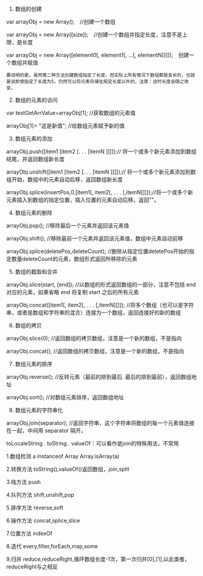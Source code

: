 1. 数组的创建
 
var arrayObj = new Array();　//创建一个数组
 
var arrayObj = new Array([size]);　//创建一个数组并指定长度，注意不是上限，是长度
 
var arrayObj = new Array([element0[, element1[, ...[, elementN]]]]);　创建一个数组并赋值
 
    要说明的是，虽然第二种方法创建数组指定了长度，但实际上所有情况下数组都是变长的，也就是说即使指定了长度为5，仍然可以将元素存储在规定长度以外的，注意：这时长度会随之改变。
 
2. 数组的元素的访问
 
var testGetArrValue=arrayObj[1]; //获取数组的元素值
 
arrayObj[1]= "这是新值"; //给数组元素赋予新的值
 
3. 数组元素的添加
 
arrayObj.push([item1 [item2 [. . . [itemN ]]]]);// 将一个或多个新元素添加到数组结尾，并返回数组新长度
 
arrayObj.unshift([item1 [item2 [. . . [itemN ]]]]);// 将一个或多个新元素添加到数组开始，数组中的元素自动后移，返回数组新长度
 
arrayObj.splice(insertPos,0,[item1[, item2[, . . . [,itemN]]]]);//将一个或多个新元素插入到数组的指定位置，插入位置的元素自动后移，返回""。
 
4. 数组元素的删除
 
arrayObj.pop(); //移除最后一个元素并返回该元素值
 
arrayObj.shift(); //移除最前一个元素并返回该元素值，数组中元素自动前移
 
arrayObj.splice(deletePos,deleteCount); //删除从指定位置deletePos开始的指定数量deleteCount的元素，数组形式返回所移除的元素
 
5. 数组的截取和合并
 
arrayObj.slice(start, [end]); //以数组的形式返回数组的一部分，注意不包括 end 对应的元素，如果省略 end 将复制 start 之后的所有元素
 
arrayObj.concat([item1[, item2[, . . . [,itemN]]]]); //将多个数组（也可以是字符串，或者是数组和字符串的混合）连接为一个数组，返回连接好的新的数组
 
6. 数组的拷贝
 
arrayObj.slice(0); //返回数组的拷贝数组，注意是一个新的数组，不是指向
 
arrayObj.concat(); //返回数组的拷贝数组，注意是一个新的数组，不是指向
 
7. 数组元素的排序
 
arrayObj.reverse(); //反转元素（最前的排到最后. 最后的排到最前），返回数组地址
 
arrayObj.sort(); //对数组元素排序，返回数组地址
 
8. 数组元素的字符串化
 
arrayObj.join(separator); //返回字符串，这个字符串将数组的每一个元素值连接在一起，中间用 separator 隔开。
 
toLocaleString . toString . valueOf：可以看作是join的特殊用法，不常用



1.数组检测
	a instanceof Array
	Array.isArray(a)

2.转换方法
	toString(),valueOf()返回数组，join,split

3.栈方法
	push

4.队列方法
	shift,unshift,pop

5.排序方法
	reverse,soft

6.操作方法
	concat,splice,slice

7.位置方法
	indexOf

8.迭代
	every,filter,forEach,map,some

9.归并
	reduce,reduceRight,循环数组长度-1次，第一次归并[0],[1],以此类推，reduceRight与之相反